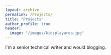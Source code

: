 ```yaml
---
layout: archive
permalink: /Projects/
title: "Projects"
author_profile: true
header:
  image: "/images/kidsplayarea.jpg"
---
```


I'm a senior technical writer and would blogging.
